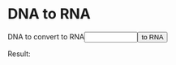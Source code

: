 # DNA to RNA
<label for="dna">DNA to convert to RNA</label><input type="text" id="dna" size="10"><button id="toRNA">to RNA</button>
<p>Result: <span id="rna"></span></p>
<script>
const dnaToRna = {G: "C",C:"G",T:"A",A:"U"};
const toRna = (dna) => dna.split("").map(d => dnaToRna[d]).join("");
  document.getElementById("toRNA").addEventListener("click", () => {
    let DNA = document.getElementById("dna").value;
    document.getElementById("rna").innerText = toRna(DNA);
  });
</script>